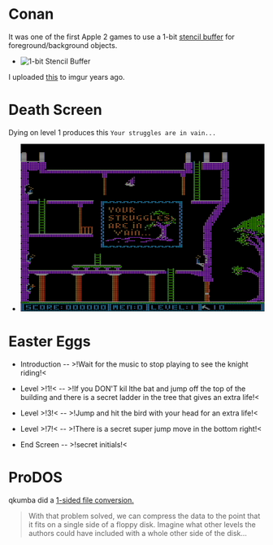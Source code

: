 # Conan

It was one of the first Apple 2 games to use a 1-bit [stencil buffer](https://en.wikipedia.org/wiki/Stencil_buffer) for foreground/background objects.

* ![1-bit Stencil Buffer](pics/conan_hgr_stencil.png)

I uploaded [this](](https://i.imgur.com/5ZtUmBh.png)) to imgur years ago.

# Death Screen

Dying on level 1 produces this `Your struggles are in vain...`

* ![Conan Death Screeb](pics/conan_death.png)

# Easter Eggs

* Introduction -- >!Wait for the music to stop playing to see the knight riding!<

* Level >!1!< -- >!If you DON'T kil lthe bat and jump off the top of the building and there is a secret ladder in the tree that gives an extra life!<

* Level >!3!< -- >!Jump and hit the bird with your head for an extra life!<

* Level >!7!< -- >!There is a secret super jump move in the bottom right!<

* End Screen -- >!secret initials!<

# ProDOS

qkumba did a [1-sided file conversion.](http://pferrie.epizy.com/misc/lowlevel16.htm?i=1)

> With that problem solved, we can compress the data to the point that it fits on a single side of a floppy disk. Imagine what other levels the authors could have included with a whole other side of the disk...
